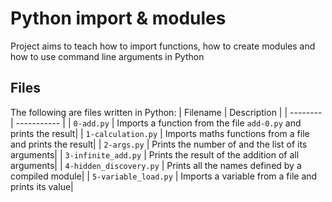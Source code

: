 # Python import & modules
Project aims to teach how to import functions, how to create modules and how to use command line arguments in Python

## Files
The following are files written in Python:
| Filename | Description |
| -------- | ----------- |
| `0-add.py` | Imports a function from the file `add-0.py` and prints the result|
| `1-calculation.py` | Imports maths functions from a file and prints the result|
| `2-args.py` | Prints the number of and the list of its arguments|
| `3-infinite_add.py` | Prints the result of the addition of all arguments|
| `4-hidden_discovery.py` | Prints all the names defined by a compiled module|
| `5-variable_load.py` | Imports a variable from a file and prints its value|
